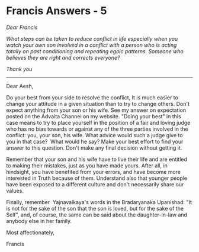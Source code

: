 # Francis Answers - 5

_Dear Francis_

_What steps can be taken to reduce conflict in life especially when you watch your own son involved in a conflict with a person who is acting totally on past conditioning and repeating egoic patterns. Someone who believes they are right and corrects everyone?_

_Thank you_

* * *

Dear Aesh,

Do your best from your side to resolve the conflict, It is much easier to change your attitude in a given situation than to try to change others. Don't expect anything from your son or his wife. See my answer on expectation posted on the Advaita Channel on my website. "Doing your best" in this case means to try to place yourself in the position of a fair and loving judge who has no bias towards or against any of the three parties involved in the conflict: you, your son, his wife. What advice would such a judge give to you in that case?  What would he say? Make your best effort to find your answer to this question. Don't make any final decision without getting it.

Remember that your son and his wife have to live their life and are entitled to making their mistakes, just as you have made yours. After all, in hindsight, you have benefited from your errors, and have become more interested in Truth because of them. Understand also that younger people have been exposed to a different culture and don't necessarily share our values.

Finally, remember  Yajnavalkaya's words in the Bradaryanaka Upanishad: "It is not for the sake of the son that the son is loved, but for the sake of the Self", and, of course, the same can be said about the daughter-in-law and anybody else in her family.

Most affectionately,

Francis

